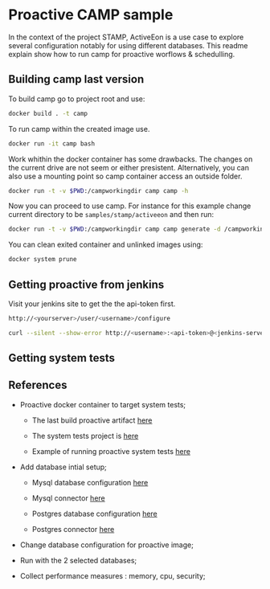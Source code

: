 # Proactive CAMP sample

In the context of the project STAMP, ActiveEon is a use case to explore several
configuration notably for using different databases. This readme explain show
how to run camp for proactive worflows & schedulling.

## Building camp last version


To build camp go to project root and use:

```bash
docker build . -t camp
```

To run camp within the created image use.

```bash
docker run -it camp bash
```

Work whithin the docker container has some drawbacks. The changes on the current
drive are not seem or either presistent. Alternatively, you can also use a
mounting point so camp container access an outside folder.


```bash
docker run -t -v $PWD:/campworkingdir camp camp -h
```

Now you can proceed to use camp. For instance for this example change current
directory to be `samples/stamp/activeeon` and then run:

```bash
docker run -t -v $PWD:/campworkingdir camp camp generate -d /campworkingdir
```

You can clean exited container and unlinked images using:

```bash
docker system prune
```

## Getting proactive from jenkins

Visit your jenkins site to get the the api-token first.

```bash
http://<yourserver>/user/<username>/configure

curl --silent --show-error http://<username>:<api-token>@<jenkins-server>/job/<job-name>/doDelete
```

## Getting system tests



## References

* Proactive docker container to target system tests;

  - The last build proactive artifact [here](http://jenkins.activeeon.com/view/NightlyRelease/job/nightly-release/lastSuccessfulBuild/artifact/build/distributions/)

  - The system tests project is [here](https://bitbucket.org/activeeon/scheduling-system-tests/src/master/)

  - Example of running proactive system tests [here](http://jenkins.activeeon.com/job/scheduling-system-tests/)

* Add database intial setup;

  - Mysql database configuration [here](https://docs.google.com/document/d/1z9qNB64Sch3n-F5dwgFCmbKzKXSqfjfjYD9PLmSsgsM/edit#heading=h.1qei06ddonzh)

  - Mysql connector [here](https://dev.mysql.com/downloads/connector/j/)

  - Postgres database configuration [here](https://docs.google.com/document/d/1z9qNB64Sch3n-F5dwgFCmbKzKXSqfjfjYD9PLmSsgsM/edit#heading=h.1qei06ddonzh)

  - Postgres connector [here](https://jdbc.postgresql.org/download.html)

* Change database configuration for proactive image;

* Run with the 2 selected databases;

* Collect performance measures : memory, cpu, security;

